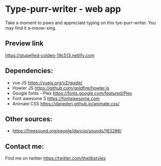 # Type-purr-writer - web app

Take a moment to paws and appreciate typing on this tye-purr-writer. You may find it a-meow-sing.

## Preview link
https://stupefied-colden-19c513.netlify.com

## Dependencies:
* vue JS https://vuejs.org/v2/guide/
* Howler JS https://github.com/goldfire/howler.js
* Google fonts - Plex https://fonts.google.com/featured/Plex
* Font awesome 5 https://fontawesome.com
* Animate CSS https://daneden.github.io/animate.css/

## Other sources:
* https://freesound.org/people/dancip/sounds/163286/

## Contact me:
Find me on twitter https://twitter.com/thelibstyles
